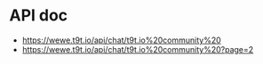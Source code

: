 # API doc

- https://wewe.t9t.io/api/chat/t9t.io%20community%20
- https://wewe.t9t.io/api/chat/t9t.io%20community%20?page=2

